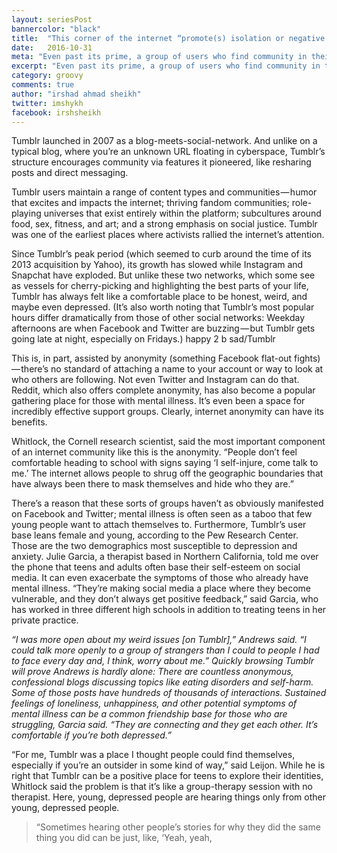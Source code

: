 ```yaml
---
layout: seriesPost
bannercolor: "black"
title:  "This corner of the internet “promote(s) isolation or negative feelings"
date:   2016-10-31
meta: "Even past its prime, a group of users who find community in their mental illness retain a strong grip on the platform"
excerpt: "Even past its prime, a group of users who find community in their mental illness retain a strong grip on the platform"
category: groovy
comments: true
author: "irshad ahmad sheikh"
twitter: imshykh	
facebook: irshsheikh
---
```




Tumblr launched in 2007 as a blog-meets-social-network. And unlike on a typical blog, where you’re an unknown URL floating in cyberspace, Tumblr’s structure encourages community via features it pioneered, like resharing posts and direct messaging.

Tumblr users maintain a range of content types and communities — humor that excites and impacts the internet; thriving fandom communities; role-playing universes that exist entirely within the platform; subcultures around food, sex, fitness, and art; and a strong emphasis on social justice. Tumblr was one of the earliest places where activists rallied the internet’s attention.

Since Tumblr’s peak period (which seemed to curb around the time of its 2013 acquisition by Yahoo), its growth has slowed while Instagram and Snapchat have exploded. But unlike these two networks, which some see as vessels for cherry-picking and highlighting the best parts of your life, Tumblr has always felt like a comfortable place to be honest, weird, and maybe even depressed. (It’s also worth noting that Tumblr’s most popular hours differ dramatically from those of other social networks: Weekday afternoons are when Facebook and Twitter are buzzing — but Tumblr gets going late at night, especially on Fridays.)
happy 2 b sad/Tumblr

This is, in part, assisted by anonymity (something Facebook flat-out fights) — there’s no standard of attaching a name to your account or way to look at who others are following. Not even Twitter and Instagram can do that. Reddit, which also offers complete anonymity, has also become a popular gathering place for those with mental illness. It’s even been a space for incredibly effective support groups. Clearly, internet anonymity can have its benefits.

Whitlock, the Cornell research scientist, said the most important component of an internet community like this is the anonymity. “People don’t feel comfortable heading to school with signs saying ‘I self-injure, come talk to me.’ The internet allows people to shrug off the geographic boundaries that have always been there to mask themselves and hide who they are.”

There’s a reason that these sorts of groups haven’t as obviously manifested on Facebook and Twitter; mental illness is often seen as a taboo that few young people want to attach themselves to. Furthermore, Tumblr’s user base leans female and young, according to the Pew Research Center. Those are the two demographics most susceptible to depression and anxiety. Julie Garcia, a therapist based in Northern California, told me over the phone that teens and adults often base their self-esteem on social media. It can even exacerbate the symptoms of those who already have mental illness. “They’re making social media a place where they become vulnerable, and they don’t always get positive feedback,” said Garcia, who has worked in three different high schools in addition to treating teens in her private practice.

_“I was more open about my weird issues [on Tumblr],” Andrews said. “I could talk more openly to a group of strangers than I could to people I had to face every day and, I think, worry about me.” Quickly browsing Tumblr will prove Andrews is hardly alone: There are countless anonymous, confessional blogs discussing topics like eating disorders and self-harm. Some of those posts have hundreds of thousands of interactions. Sustained feelings of loneliness, unhappiness, and other potential symptoms of mental illness can be a common friendship base for those who are struggling, Garcia said. “They are connecting and they get each other. It’s comfortable if you’re both depressed.”_

“For me, Tumblr was a place I thought people could find themselves, especially if you’re an outsider in some kind of way,” said Leijon. While he is right that Tumblr can be a positive place for teens to explore their identities, Whitlock said the problem is that it’s like a group-therapy session with no therapist. Here, young, depressed people are hearing things only from other young, depressed people.

>“Sometimes hearing other people’s stories for why they did the same thing you did can be just, like, ‘Yeah, yeah, 